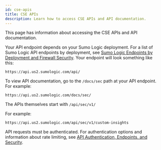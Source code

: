 ```yaml
---
id: cse-apis
title: CSE APIs
description: Learn how to access CSE APIs and API documentation.
---
```


This page has information about accessing the CSE APIs and API documentation.

Your API endpoint depends on your Sumo Logic deployment. For a list of Sumo Logic API endpoints by deployment, see [Sumo Logic Endpoints by Deployment and Firewall Security](../api/getting-started/#sumo-logic-endpoints-by-deployment-and-firewall-security). Your endpoint will look something like this:

`https://api.us2.sumologic.com/api/`

To view API documentation, go to the `/docs/sec` path at your API endpoint. For example:

`https://api.us2.sumologic.com/docs/sec/`

The APIs themselves start with `/api/sec/v1/`

For example:  

`https://api.us2.sumologic.com/api/sec/v1/custom-insights`

API requests must be authenticated. For authentication options and information about rate limiting, see [API Authentication, Endpoints, and Security](../api/getting-started/). 
